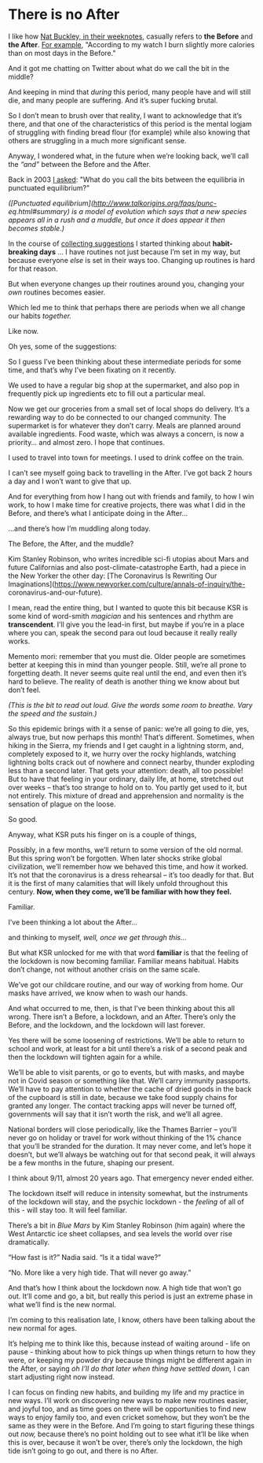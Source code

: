 # There is no After

I like how [Nat Buckley, in their weeknotes](https://natbuckley.co.uk/blog/),
casually refers to **the Before** and **the After**. [For
example](https://natbuckley.co.uk/2020/05/05/weeknotes-68-what-even-is-time/),
"According to my watch I burn slightly more calories than on most days in the
Before."

And it got me chatting on Twitter about what do we call the bit in the middle?

And keeping in mind that _during_ this period, many people have and will still
die, and many people are suffering. And it’s super fucking brutal.

So I don’t mean to brush over that reality, I want to acknowledge that it’s
there, and that one of the characteristics of this period is the mental logjam
of struggling with finding bread flour (for example) while also knowing that
others are struggling in a much more significant sense.

Anyway, I wondered what, in the future when we’re looking back, we’ll call the
_“and”_ between the Before and the After.

Back in 2003 [I asked](/home/2003/01/15/question): "What do you call the bits
between the equilibria in punctuated equilibrium?"

_([Punctuated equilibrium](http://www.talkorigins.org/faqs/punc-
eq.html#summary) is a model of evolution which says that a new species appears
all in a rush and a muddle, but once it does appear it then becomes stable.)_

In the course of [collecting suggestions](/home/2003/01/16/some_answers_to) I
started thinking about **habit-breaking days** … I have routines not just
because I’m set in my way, but because everyone _else_ is set in their ways
too. Changing up routines is hard for that reason.

But when everyone changes up their routines around you, changing your _own_
routines becomes easier.

Which led me to think that perhaps there are periods when we all change our
habits _together._

Like now.

Oh yes, some of the suggestions:

So I guess I’ve been thinking about these intermediate periods for some time,
and that’s why I’ve been fixating on it recently.

We used to have a regular big shop at the supermarket, and also pop in
frequently pick up ingredients etc to fill out a particular meal.

Now we get our groceries from a small set of local shops do delivery. It’s a
rewarding way to do be connected to our changed community. The supermarket is
for whatever they don’t carry. Meals are planned around available ingredients.
Food waste, which was always a concern, is now a priority… and almost zero. I
hope that continues.

I used to travel into town for meetings. I used to drink coffee on the train.

I can’t see myself going back to travelling in the After. I’ve got back 2
hours a day and I won’t want to give that up.

And for everything from how I hang out with friends and family, to how I win
work, to how I make time for creative projects, there was what I did in the
Before, and there’s what I anticipate doing in the After…

…and there’s how I’m muddling along today.

The Before, the After, and the muddle?

Kim Stanley Robinson, who writes incredible sci-fi utopias about Mars and
future Californias and also post-climate-catastrophe Earth, had a piece in the
New Yorker the other day: [The Coronavirus Is Rewriting Our
Imaginations](https://www.newyorker.com/culture/annals-of-inquiry/the-
coronavirus-and-our-future).

I mean, read the entire thing, but I wanted to quote this bit because KSR is
some kind of word-smith _magician_ and his sentences and rhythm are
**transcendent**. I’ll give you the lead-in first, but maybe if you’re in a
place where you can, speak the second para out loud because it really really
works.

Memento mori: remember that you must die. Older people are sometimes better at
keeping this in mind than younger people. Still, we’re all prone to forgetting
death. It never seems quite real until the end, and even then it’s hard to
believe. The reality of death is another thing we know about but don’t feel.

_(This is the bit to read out loud. Give the words some room to breathe. Vary
the speed and the sustain.)_

So this epidemic brings with it a sense of panic: we’re all going to die, yes,
always true, but now perhaps this month! That’s different. Sometimes, when
hiking in the Sierra, my friends and I get caught in a lightning storm, and,
completely exposed to it, we hurry over the rocky highlands, watching
lightning bolts crack out of nowhere and connect nearby, thunder exploding
less than a second later. That gets your attention: death, all too possible!
But to have that feeling in your ordinary, daily life, at home, stretched out
over weeks – that’s too strange to hold on to. You partly get used to it, but
not entirely. This mixture of dread and apprehension and normality is the
sensation of plague on the loose.

So good.

Anyway, what KSR puts his finger on is a couple of things,

Possibly, in a few months, we’ll return to some version of the old normal. But
this spring won’t be forgotten. When later shocks strike global civilization,
we’ll remember how we behaved this time, and how it worked. It’s not that the
coronavirus is a dress rehearsal – it’s too deadly for that. But it is the
first of many calamities that will likely unfold throughout this century.
**Now, when they come, we’ll be familiar with how they feel.**

Familiar.

I’ve been thinking a lot about the After…

and thinking to myself, _well, once we get through this…_

But what KSR unlocked for me with that word **familiar** is that the feeling
of the lockdown is now becoming familiar. Familiar means habitual. Habits
don’t change, not without another crisis on the same scale.

We’ve got our childcare routine, and our way of working from home. Our masks
have arrived, we know when to wash our hands.

And what occurred to me, then, is that I’ve been thinking about this all
wrong. There isn’t a Before, a lockdown, and an After. There’s only the
Before, and the lockdown, and the lockdown will last forever.

Yes there will be some loosening of restrictions. We’ll be able to return to
school and work, at least for a bit until there’s a risk of a second peak and
then the lockdown will tighten again for a while.

We’ll be able to visit parents, or go to events, but with masks, and maybe not
in Covid season or something like that. We’ll carry immunity passports. We’ll
have to pay attention to whether the cache of dried goods in the back of the
cupboard is still in date, because we take food supply chains for granted any
longer. The contact tracking apps will never be turned off, governments will
say that it isn’t worth the risk, and we’ll all agree.

National borders will close periodically, like the Thames Barrier – you’ll
never go on holiday or travel for work without thinking of the 1% chance that
you’ll be stranded for the duration. It may never come, and let’s hope it
doesn’t, but we’ll always be watching out for that second peak, it will always
be a few months in the future, shaping our present.

I think about 9/11, almost 20 years ago. That emergency never ended either.

The lockdown itself will reduce in intensity somewhat, but the instruments of
the lockdown will stay, and the psychic lockdown - the _feeling_ of all of
this - will stay too. It will feel familiar.

There’s a bit in _Blue Mars_ by Kim Stanley Robinson (him again) where the
West Antarctic ice sheet collapses, and sea levels the world over rise
dramatically.

“How fast is it?” Nadia said. “Is it a tidal wave?”

“No. More like a very high tide. That will never go away.”

And that’s how I think about the lockdown now. A high tide that won’t go out.
It’ll come and go, a bit, but really this period is just an extreme phase in
what we’ll find is the new normal.

I’m coming to this realisation late, I know, others have been talking about
the new normal for ages.

It’s helping me to think like this, because instead of waiting around - life
on pause - thinking about how to pick things up when things return to how they
were, or keeping my powder dry because things might be different again in the
After, or saying _oh I’ll do that later when thing have settled down,_ I can
start adjusting right now instead.

I can focus on finding new habits, and building my life and my practice in new
ways. I’ll work on discovering new ways to make new routines easier, and
joyful too, and as time goes on there will be opportunities to find new ways
to enjoy family too, and even cricket somehow, but they won’t be the same as
they were in the Before. And I’m going to start figuring these things out
_now,_ because there’s no point holding out to see what it’ll be like when
this is over, because it won’t be over, there’s only the lockdown, the high
tide isn’t going to go out, and there is no After.
